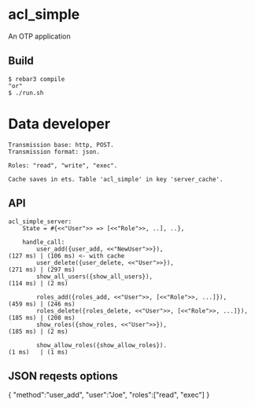 acl_simple
=====

An OTP application

Build
-----

    $ rebar3 compile
    "or"
    $ ./run.sh


    
Data developer
================    
    Transmission base: http, POST.
    Transmission format: json.

    Roles: "read", "write", "exec".

    Cache saves in ets. Table 'acl_simple' in key 'server_cache'. 

API
-----
    acl_simple_server:
        State = #{<<"User">> => [<<"Role">>, ..], ..},
    
        handle_call:
            user_add({user_add, <<"NewUser">>}),                          (127 ms) | (106 ms) <- with cache
            user_delete({user_delete, <<"User">>}),                       (271 ms) | (297 ms)
            show_all_users({show_all_users}),                             (114 ms) | (2 ms)
        
            roles_add({roles_add, <<"User">>, [<<"Role">>, ...]}),        (459 ms) | (246 ms)
            roles_delete({roles_delete, <<"User">>, [<<"Role">>, ...]}),  (185 ms) | (208 ms)
            show_roles({show_roles, <<"User">>}),                         (185 ms) | (2 ms)
        
            show_allow_roles({show_allow_roles}).                         (1 ms)   | (1 ms)

        
JSON reqests options
-----
{
    "method":"user_add",
    "user":"Joe",
    "roles":["read", "exec"]
}



